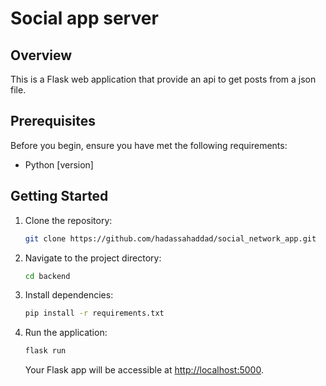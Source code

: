 # Social app server

## Overview

This is a Flask web application that provide an api to get posts from a json file.

## Prerequisites

Before you begin, ensure you have met the following requirements:

- Python [version]

## Getting Started

1. Clone the repository:

    ```bash
    git clone https://github.com/hadassahaddad/social_network_app.git
    ```

2. Navigate to the project directory:

    ```bash
    cd backend
    ```

3. Install dependencies:

    ```bash
    pip install -r requirements.txt
    ```

4. Run the application:

    ```bash
    flask run
    ```

    Your Flask app will be accessible at [http://localhost:5000](http://localhost:5000).
